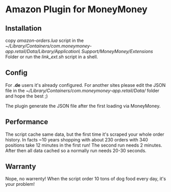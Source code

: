 # Amazon Plugin for MoneyMoney
## Installation
copy *amazon-orders.lua* script in the *~/Library/Containers/com.moneymoney-app.retail/Data/Library/Application\ Support/MoneyMoney/Extensions* Folder or run the *link_ext.sh* script in a shell.

## Config
For **.de** users it's already configured. For another sites please edit the JSON file in the *~/Library/Containers/com.moneymoney-app.retail/Data/* folder and hope the best ;) 

The plugin generate the JSON file after the first loading via MoneyMoney.

## Performance
The script cache same data, but the first time it's scraped your whole order history. In facts  ~10 years shopping with about 230 orders with 340 positions take 12 minutes in the first run! The second run needs 2 minutes. After then all data cached so a normally run needs 20-30 seconds.   

## Warranty
Nope, no warrenty! When the script order 10 tons of dog food every day, it's your problem!     

